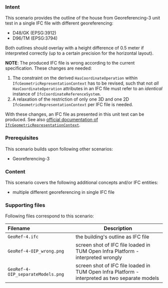 
### Intent

This scenario provides the outline of the house from Georeferencing-3 unit test in a single IFC file with different georeferencing:

- D48/GK (EPSG:3912)
- D96/TM (EPSG:3794)

Both outlines should overlay with a height difference of 0.5 meter if interpreted correctly (up to a certain precision for the horizontal layout).

**NOTE**: The produced IFC file is wrong according to the current specification. 
These changes are needed:

1. The constraint on the derived `HasCoordinateOperation` within `IfcGeometricRepresentationContext` has to be revised,
 such that not *all* `HasCoordinateOperation` attributes in an IFC file must refer to an *identical* instance of `IfcCoordinateReferenceSystem`.
1. A relaxation of the restriction of only one 3D and one 2D `IfcGeometricRepresentationContext` per IFC file is needed.

With these changes, an IFC file as presented in this unit test can be produced. See also [official documentation of `IfcGeometricRepresentationContext`](https://standards.buildingsmart.org/IFC/RELEASE/IFC4/ADD1/HTML/link/ifcgeometricrepresentationcontext.htm).

### Prerequisites

This scenario builds upon following other scenarios:

- Georeferencing-3

### Content

This scenario covers the following additional concepts and/or IFC entities:

- multiple different georeferencing in single IFC file

### Supporting files

Following files correspond to this scenario:

| Filename                          | Description                               |
|:----------------------------------|-------------------------------------------|
| `GeoRef-4.ifc`                    | the building's outline as IFC file        |
| `GeoRef-4-OIP_wrong.png`          | screen shot of IFC file loaded in TUM Open Infra Platform - interpreted wrongly |
| `GeoRef-4-OIP_separateModels.png` | screen shot of IFC file loaded in TUM Open Infra Platform - interpreted as two separate models |
